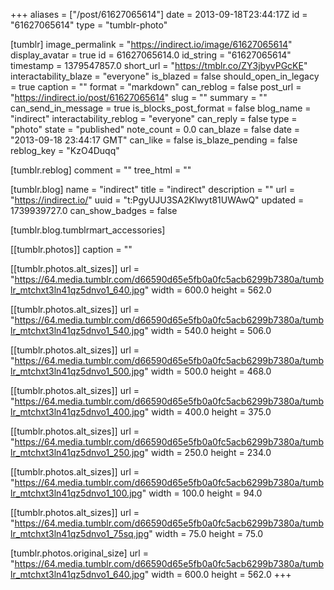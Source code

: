 +++
aliases = ["/post/61627065614"]
date = 2013-09-18T23:44:17Z
id = "61627065614"
type = "tumblr-photo"

[tumblr]
image_permalink = "https://indirect.io/image/61627065614"
display_avatar = true
id = 61627065614.0
id_string = "61627065614"
timestamp = 1379547857.0
short_url = "https://tmblr.co/ZY3jbyvPGcKE"
interactability_blaze = "everyone"
is_blazed = false
should_open_in_legacy = true
caption = ""
format = "markdown"
can_reblog = false
post_url = "https://indirect.io/post/61627065614"
slug = ""
summary = ""
can_send_in_message = true
is_blocks_post_format = false
blog_name = "indirect"
interactability_reblog = "everyone"
can_reply = false
type = "photo"
state = "published"
note_count = 0.0
can_blaze = false
date = "2013-09-18 23:44:17 GMT"
can_like = false
is_blaze_pending = false
reblog_key = "KzO4Duqq"

[tumblr.reblog]
comment = ""
tree_html = ""

[tumblr.blog]
name = "indirect"
title = "indirect"
description = ""
url = "https://indirect.io/"
uuid = "t:PgyUJU3SA2Klwyt81UWAwQ"
updated = 1739939727.0
can_show_badges = false

[tumblr.blog.tumblrmart_accessories]

[[tumblr.photos]]
caption = ""

[[tumblr.photos.alt_sizes]]
url = "https://64.media.tumblr.com/d66590d65e5fb0a0fc5acb6299b7380a/tumblr_mtchxt3ln41qz5dnvo1_640.jpg"
width = 600.0
height = 562.0

[[tumblr.photos.alt_sizes]]
url = "https://64.media.tumblr.com/d66590d65e5fb0a0fc5acb6299b7380a/tumblr_mtchxt3ln41qz5dnvo1_540.jpg"
width = 540.0
height = 506.0

[[tumblr.photos.alt_sizes]]
url = "https://64.media.tumblr.com/d66590d65e5fb0a0fc5acb6299b7380a/tumblr_mtchxt3ln41qz5dnvo1_500.jpg"
width = 500.0
height = 468.0

[[tumblr.photos.alt_sizes]]
url = "https://64.media.tumblr.com/d66590d65e5fb0a0fc5acb6299b7380a/tumblr_mtchxt3ln41qz5dnvo1_400.jpg"
width = 400.0
height = 375.0

[[tumblr.photos.alt_sizes]]
url = "https://64.media.tumblr.com/d66590d65e5fb0a0fc5acb6299b7380a/tumblr_mtchxt3ln41qz5dnvo1_250.jpg"
width = 250.0
height = 234.0

[[tumblr.photos.alt_sizes]]
url = "https://64.media.tumblr.com/d66590d65e5fb0a0fc5acb6299b7380a/tumblr_mtchxt3ln41qz5dnvo1_100.jpg"
width = 100.0
height = 94.0

[[tumblr.photos.alt_sizes]]
url = "https://64.media.tumblr.com/d66590d65e5fb0a0fc5acb6299b7380a/tumblr_mtchxt3ln41qz5dnvo1_75sq.jpg"
width = 75.0
height = 75.0

[tumblr.photos.original_size]
url = "https://64.media.tumblr.com/d66590d65e5fb0a0fc5acb6299b7380a/tumblr_mtchxt3ln41qz5dnvo1_640.jpg"
width = 600.0
height = 562.0
+++
